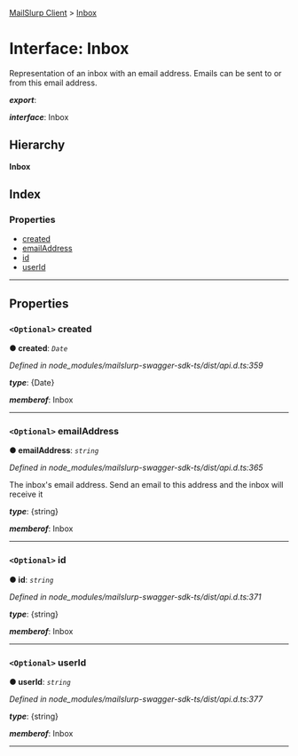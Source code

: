 [MailSlurp Client](../README.md) > [Inbox](../interfaces/inbox.md)

# Interface: Inbox

Representation of an inbox with an email address. Emails can be sent to or from this email address.

*__export__*: 

*__interface__*: Inbox

## Hierarchy

**Inbox**

## Index

### Properties

* [created](inbox.md#created)
* [emailAddress](inbox.md#emailaddress)
* [id](inbox.md#id)
* [userId](inbox.md#userid)

---

## Properties

<a id="created"></a>

### `<Optional>` created

**● created**: *`Date`*

*Defined in node_modules/mailslurp-swagger-sdk-ts/dist/api.d.ts:359*

*__type__*: {Date}

*__memberof__*: Inbox

___
<a id="emailaddress"></a>

### `<Optional>` emailAddress

**● emailAddress**: *`string`*

*Defined in node_modules/mailslurp-swagger-sdk-ts/dist/api.d.ts:365*

The inbox's email address. Send an email to this address and the inbox will receive it

*__type__*: {string}

*__memberof__*: Inbox

___
<a id="id"></a>

### `<Optional>` id

**● id**: *`string`*

*Defined in node_modules/mailslurp-swagger-sdk-ts/dist/api.d.ts:371*

*__type__*: {string}

*__memberof__*: Inbox

___
<a id="userid"></a>

### `<Optional>` userId

**● userId**: *`string`*

*Defined in node_modules/mailslurp-swagger-sdk-ts/dist/api.d.ts:377*

*__type__*: {string}

*__memberof__*: Inbox

___


